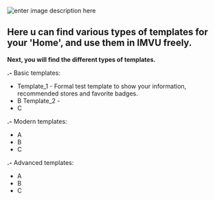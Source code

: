 ![enter image description here](https://i.pinimg.com/originals/ab/0f/45/ab0f456e52f79b0c6905264ef8198eb2.png)

## Here u can find various types of templates for your 'Home', and use them in IMVU freely.

**Next, you will find the different types of templates.**

**.-** Basic templates:

- Template_1 - Formal test template to show your information, recommended stores and favorite badges.
- B Template_2 -
- C

**.-** Modern templates:

- A
- B
- C

**.-** Advanced templates:

- A
- B
- C

